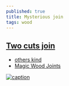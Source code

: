 ```yaml
---
published: true
title: Mysterious join
tags: wood
---
```

## [Two cuts join](https://www.youtube.com/watch?v=aKJI_f44v0E)

- [others kind](https://www.youtube.com/watch?v=7_9AIgVJauE)
- [Magic Wood Joints](https://www.youtube.com/watch?v=F5WWwYXFVXQ)

[![caption](https://img.youtube.com/vi/aKJI_f44v0E/0.jpg)](https://www.youtube.com/watch?v=aKJI_f44v0E)
